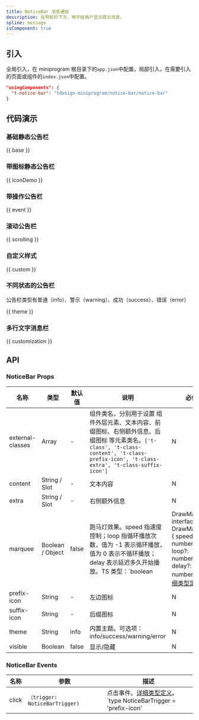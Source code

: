 ```yaml
---
title: NoticeBar 消息通知
description: 在导航栏下方，用于给用户显示提示消息。
spline: message
isComponent: true
---
```


## 引入

全局引入，在 miniprogram 根目录下的`app.json`中配置，局部引入，在需要引入的页面或组件的`index.json`中配置。

```json
"usingComponents": {
  "t-notice-bar": "tdesign-miniprogram/notice-bar/notice-bar"
}
```

## 代码演示

### 基础静态公告栏

{{ base }}

### 带图标静态公告栏

{{ iconDemo }}

### 带操作公告栏

{{ event }}

### 滚动公告栏

{{ scrolling }}

### 自定义样式

{{ custom }}

### 不同状态的公告栏
公告栏类型有普通（info）、警示（warning）、成功（success）、错误（error）

{{ theme }}

### 多行文字消息栏

{{ customization }}

## API
### NoticeBar Props

| 名称 | 类型 | 默认值 | 说明 | 必传 |
| ---- | ---- | ------ | ---- | -- |
external-classes | Array | - | 组件类名，分别用于设置 组件外层元素、文本内容、前缀图标、右侧额外信息、后缀图标 等元素类名。`['t-class', 't-class-content', 't-class-prefix-icon', 't-class-extra', 't-class-suffix-icon']` | N
| content         | String / Slot    | -         | 文本内容  | N    |
| extra           | String / Slot    | -         | 右侧额外信息| N   |
| marquee         | Boolean / Object | false     | 跑马灯效果。speed 指速度控制；loop 指循环播放次数，值为 -1 表示循环播放，值为 0 表示不循环播放；delay 表示延迟多久开始播放。TS 类型：`boolean | DrawMarquee` `interface DrawMarquee { speed?: number; loop?: number; delay?: number }`。[详细类型定义](https://github.com/Tencent/tdesign-miniprogram/tree/develop/src/notice-bar/type.ts) | N    |
| prefix-icon     | String           | -         | 左边图标  | N    |
| suffix-icon     | String           | -         | 后缀图标  | N    |
| theme           | String           | info      | 内置主题。可选项：info/success/warning/error | N    |
| visible         | Boolean          | false     | 显示/隐藏 | N    |

### NoticeBar Events

| 名称  | 参数                            | 描述                                                                                                                                                                                                   |
| ----- | ------------------------------- | ------------------------------------------------------------------------------------------------------------------------------------------------------------------------------------------------------ |
| click | `（trigger: NoticeBarTrigger) ` | 点击事件。[详细类型定义](https://github.com/Tencent/tdesign-miniprogram/tree/develop/src/notice-bar/type.ts)。<br/>`type NoticeBarTrigger = 'prefix-icon' | 'content' | 'extra' | 'suffix-icon';`<br/> |
